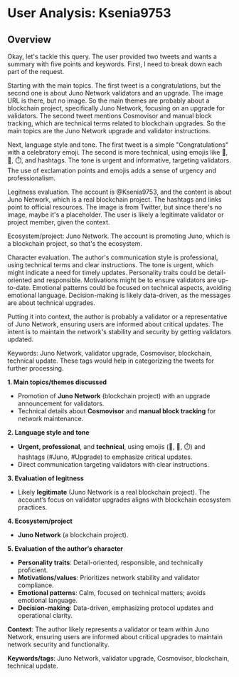 # User Analysis: Ksenia9753

## Overview

<think>
Okay, let's tackle this query. The user provided two tweets and wants a summary with five points and keywords. First, I need to break down each part of the request.

Starting with the main topics. The first tweet is a congratulations, but the second one is about Juno Network validators and an upgrade. The image URL is there, but no image. So the main themes are probably about a blockchain project, specifically Juno Network, focusing on an upgrade for validators. The second tweet mentions Cosmovisor and manual block tracking, which are technical terms related to blockchain upgrades. So the main topics are the Juno Network upgrade and validator instructions.

Next, language style and tone. The first tweet is a simple "Congratulations" with a celebratory emoji. The second is more technical, using emojis like 🚨, 🔧, ⏱️, and hashtags. The tone is urgent and informative, targeting validators. The use of exclamation points and emojis adds a sense of urgency and professionalism.

Legitness evaluation. The account is @Ksenia9753, and the content is about Juno Network, which is a real blockchain project. The hashtags and links point to official resources. The image is from Twitter, but since there's no image, maybe it's a placeholder. The user is likely a legitimate validator or project member, given the context.

Ecosystem/project: Juno Network. The account is promoting Juno, which is a blockchain project, so that's the ecosystem.

Character evaluation. The author's communication style is professional, using technical terms and clear instructions. The tone is urgent, which might indicate a need for timely updates. Personality traits could be detail-oriented and responsible. Motivations might be to ensure validators are up-to-date. Emotional patterns could be focused on technical aspects, avoiding emotional language. Decision-making is likely data-driven, as the messages are about technical upgrades.

Putting it into context, the author is probably a validator or a representative of Juno Network, ensuring users are informed about critical updates. The intent is to maintain the network's stability and security by getting validators updated.

Keywords: Juno Network, validator upgrade, Cosmovisor, blockchain, technical update. These tags would help in categorizing the tweets for further processing.
</think>

**1. Main topics/themes discussed**  
- Promotion of **Juno Network** (blockchain project) with an upgrade announcement for validators.  
- Technical details about **Cosmovisor** and **manual block tracking** for network maintenance.  

**2. Language style and tone**  
- **Urgent, professional**, and **technical**, using emojis (🚨, 🔧, ⏱️) and hashtags (#Juno, #Upgrade) to emphasize critical updates.  
- Direct communication targeting validators with clear instructions.  

**3. Evaluation of legitness**  
- Likely **legitimate** (Juno Network is a real blockchain project). The account’s focus on validator upgrades aligns with blockchain ecosystem practices.  

**4. Ecosystem/project**  
- **Juno Network** (a blockchain project).  

**5. Evaluation of the author’s character**  
- **Personality traits**: Detail-oriented, responsible, and technically proficient.  
- **Motivations/values**: Prioritizes network stability and validator compliance.  
- **Emotional patterns**: Calm, focused on technical matters; avoids emotional language.  
- **Decision-making**: Data-driven, emphasizing protocol updates and operational clarity.  

**Context**: The author likely represents a validator or team within Juno Network, ensuring users are informed about critical upgrades to maintain network security and functionality.  

**Keywords/tags**: Juno Network, validator upgrade, Cosmovisor, blockchain, technical update.